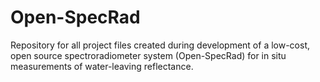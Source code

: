 # Open-SpecRad
Repository for all project files created during development of a low-cost, open source spectroradiometer system (Open-SpecRad) for in situ measurements of water-leaving reflectance.
